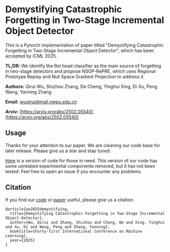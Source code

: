 # Demystifying Catastrophic Forgetting in Two-Stage Incremental Object Detector

This is a Pytorch implementation of paper titled "Demystifying Catastrophic Forgetting in Two-Stage Incremental Object Detector", which has been accepted by ICML 2025.

**TL;DR:** We identify the RoI head classifier as the main source of forgetting in two-stage detectors and propose NSGP-RePRE, which uses Regional Prototype Replay and Null Space Gradient Projection to address it.

**Authors:** Qirui Wu, Shizhou Zhang, De Cheng, Yinghui Xing, Di Xu, Peng Wang, Yanning Zhang

**Email:** wuqirui@mail.nwpu.edu.cn

**Arxiv:** [https://arxiv.org/abs/2502.05540](https://arxiv.org/abs/2502.05540)

## Usage

Thanks for your attention to our paper. We are cleaning our code base for later release. Please give us a star and stay tuned.

[Here](https://drive.google.com/file/d/183kJ-wYJPAs-2yQpj-kVL4b76CA2a1CT/view?usp=sharing) is a version of code for those in need. This version of our code has some unrelated experimental components removed, but it has not been tested. Feel free to open an issue if you encounter any problems.

## Citation

If you find our [code](https://github.com/fanrena/NSGP-RePRE) or [paper](https://arxiv.org/abs/2502.05540) useful, please give us a citation.

```
@article{wu2025demystifying,
  title={Demystifying Catastrophic Forgetting in Two-Stage Incremental Object Detector},
  author={Wu, Qirui and Zhang, Shizhou and Cheng, De and Xing, Yinghui and Xu, Di and Wang, Peng and Zhang, Yanning},
  booktitle={Forty-first International Conference on Machine Learning},
  year={2025}
}

```
